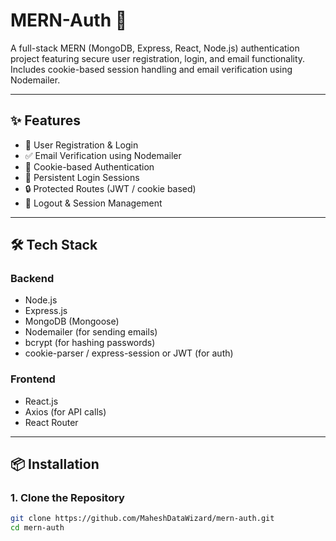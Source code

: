 # MERN-Auth 🔐

A full-stack MERN (MongoDB, Express, React, Node.js) authentication project featuring secure user registration, login, and email functionality. Includes cookie-based session handling and email verification using Nodemailer.

---

## ✨ Features

- 🔐 User Registration & Login
- ✅ Email Verification using Nodemailer
- 🍪 Cookie-based Authentication
- 🔁 Persistent Login Sessions
- 🔒 Protected Routes (JWT / cookie based)
- 🚫 Logout & Session Management

---

## 🛠️ Tech Stack

### Backend
- Node.js
- Express.js
- MongoDB (Mongoose)
- Nodemailer (for sending emails)
- bcrypt (for hashing passwords)
- cookie-parser / express-session or JWT (for auth)

### Frontend
- React.js
- Axios (for API calls)
- React Router

---

## 📦 Installation

### 1. Clone the Repository
```bash
git clone https://github.com/MaheshDataWizard/mern-auth.git
cd mern-auth
